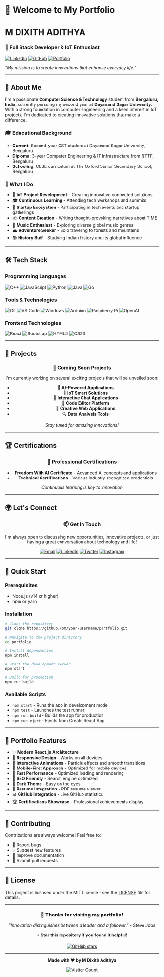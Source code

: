 # 👋 Welcome to My Portfolio
  
  # M DIXITH ADITHYA
  
  ### 🚀 Full Stack Developer & IoT Enthusiast
  
  [![LinkedIn](https://img.shields.io/badge/LinkedIn-0077B5?style=for-the-badge&logo=linkedin&logoColor=white)](https://linkedin.com/in/your-profile)
  [![GitHub](https://img.shields.io/badge/GitHub-100000?style=for-the-badge&logo=github&logoColor=white)](https://github.com/your-username)
  [![Portfolio](https://img.shields.io/badge/Portfolio-FF5722?style=for-the-badge&logo=todoist&logoColor=white)](https://your-portfolio-url.com)
  
  *"My mission is to create innovations that enhance everyday life."*
</div>

---

## 🎯 About Me

I'm a passionate **Computer Science & Technology** student from **Bengaluru, India**, currently pursuing my second year at **Dayanand Sagar University**. With a strong foundation in computer engineering and a keen interest in IoT projects, I'm dedicated to creating innovative solutions that make a difference.

### 🎓 Educational Background
- **Current**: Second-year CST student at Dayanand Sagar University, Bengaluru
- **Diploma**: 3-year Computer Engineering & IT Infrastructure from NTTF, Bengaluru
- **Schooling**: CBSE curriculum at The Oxford Senior Secondary School, Bengaluru

### 🌟 What I Do
- 🔧 **IoT Project Development** - Creating innovative connected solutions
- 🎓 **Continuous Learning** - Attending tech workshops and summits
- 🚀 **Startup Ecosystem** - Participating in tech events and startup gatherings
- ✍️ **Content Creation** - Writing thought-provoking narratives about TIME
- 🎵 **Music Enthusiast** - Exploring diverse global music genres
- 🏔️ **Adventure Seeker** - Solo traveling to forests and mountains
- 📚 **History Buff** - Studying Indian history and its global influence

---

## 🛠️ Tech Stack

### Programming Languages
![C++](https://img.shields.io/badge/C++-00599C?style=for-the-badge&logo=c%2B%2B&logoColor=white)
![JavaScript](https://img.shields.io/badge/JavaScript-323330?style=for-the-badge&logo=javascript&logoColor=F7DF1E)
![Python](https://img.shields.io/badge/Python-FFD43B?style=for-the-badge&logo=python&logoColor=blue)
![Java](https://img.shields.io/badge/Java-ED8B00?style=for-the-badge&logo=openjdk&logoColor=white)
![Go](https://img.shields.io/badge/Go-00ADD8?style=for-the-badge&logo=go&logoColor=white)

### Tools & Technologies
![Git](https://img.shields.io/badge/GIT-E44C30?style=for-the-badge&logo=git&logoColor=white)
![VS Code](https://img.shields.io/badge/Visual_Studio_Code-007ACC?style=for-the-badge&logo=visual-studio-code&logoColor=white)
![Windows](https://img.shields.io/badge/Windows-0078D6?style=for-the-badge&logo=windows&logoColor=white)
![Arduino](https://img.shields.io/badge/Arduino-00979D?style=for-the-badge&logo=Arduino&logoColor=white)
![Raspberry Pi](https://img.shields.io/badge/Raspberry_Pi-C51A4A?style=for-the-badge&logo=raspberry-pi&logoColor=white)
![OpenAI](https://img.shields.io/badge/OpenAI-412991?style=for-the-badge&logo=openai&logoColor=white)

### Frontend Technologies
![React](https://img.shields.io/badge/React-20232A?style=for-the-badge&logo=react&logoColor=61DAFB)
![Bootstrap](https://img.shields.io/badge/Bootstrap-563D7C?style=for-the-badge&logo=bootstrap&logoColor=white)
![HTML5](https://img.shields.io/badge/HTML5-E34F26?style=for-the-badge&logo=html5&logoColor=white)
![CSS3](https://img.shields.io/badge/CSS3-1572B6?style=for-the-badge&logo=css3&logoColor=white)

---

## 🚀 Projects

<div align="center">
  
  ### 🎯 Coming Soon Projects
  
  I'm currently working on several exciting projects that will be unveiled soon:
  
  - 🤖 **AI-Powered Applications**
  - 🌱 **IoT Smart Solutions**
  - 💬 **Interactive Chat Applications**
  - 📝 **Code Editor Platform**
  - 🎨 **Creative Web Applications**
  - 🔍 **Data Analysis Tools**
  
  *Stay tuned for amazing innovations!*
  
</div>

---

## 🏆 Certifications

<div align="center">
  
  ### 📜 Professional Certifications
  
  - **Freedom With AI Certificate** - Advanced AI concepts and applications
  - **Technical Certifications** - Various industry-recognized credentials
  
  *Continuous learning is key to innovation*
  
</div>

---

## 🌍 Let's Connect

<div align="center">
  
  ### 📫 Get In Touch
  
  I'm always open to discussing new opportunities, innovative projects, or just having a great conversation about technology and life!
  
  [![Email](https://img.shields.io/badge/Email-D14836?style=for-the-badge&logo=gmail&logoColor=white)](mailto:your-email@example.com)
  [![LinkedIn](https://img.shields.io/badge/LinkedIn-0077B5?style=for-the-badge&logo=linkedin&logoColor=white)](https://linkedin.com/in/your-profile)
  [![Twitter](https://img.shields.io/badge/Twitter-1DA1F2?style=for-the-badge&logo=twitter&logoColor=white)](https://twitter.com/your-handle)
  [![Instagram](https://img.shields.io/badge/Instagram-E4405F?style=for-the-badge&logo=instagram&logoColor=white)](https://instagram.com/your-handle)
  
</div>

---

## 🚀 Quick Start

### Prerequisites
- Node.js (v14 or higher)
- npm or yarn

### Installation

```bash
# Clone the repository
git clone https://github.com/your-username/portfolio.git

# Navigate to the project directory
cd portfolio

# Install dependencies
npm install

# Start the development server
npm start

# Build for production
npm run build
```

### Available Scripts

- `npm start` - Runs the app in development mode
- `npm test` - Launches the test runner
- `npm run build` - Builds the app for production
- `npm run eject` - Ejects from Create React App

---

## 📱 Portfolio Features

- ✨ **Modern React.js Architecture**
- 🎨 **Responsive Design** - Works on all devices
- 🌟 **Interactive Animations** - Particle effects and smooth transitions
- 📱 **Mobile-First Approach** - Optimized for mobile devices
- 🚀 **Fast Performance** - Optimized loading and rendering
- 🎯 **SEO Friendly** - Search engine optimized
- 🌙 **Dark Theme** - Easy on the eyes
- 📄 **Resume Integration** - PDF resume viewer
- 📊 **GitHub Integration** - Live GitHub statistics
- 🏆 **Certifications Showcase** - Professional achievements display

---

## 🤝 Contributing

Contributions are always welcome! Feel free to:

- 🐛 Report bugs
- 💡 Suggest new features
- 📝 Improve documentation
- 🔧 Submit pull requests

---

## 📄 License

This project is licensed under the MIT License - see the [LICENSE](LICENSE) file for details.

---

<div align="center">
  
  ### 🌟 Thanks for visiting my portfolio!
  
  *"Innovation distinguishes between a leader and a follower."* - Steve Jobs
  
  ⭐ **Star this repository if you found it helpful!**
  
  [![GitHub stars](https://img.shields.io/github/stars/your-username/portfolio?style=social)](https://github.com/your-username/portfolio)
  
</div>

---

<div align="center">
  
  **Made with ❤️ by M Dixith Adithya**
  
  ![Visitor Count](https://visitor-badge.laobi.icu/badge?page_id=your-username.portfolio)
  
</div> 
